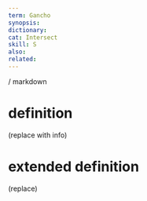 ```yaml
---
term: Gancho
synopsis:
dictionary:
cat: Intersect
skill: S
also: 
related: 
---
```

/ 
  markdown
  # definition
  (replace with info)
  # extended definition
  (replace)
